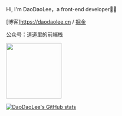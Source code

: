 Hi, I'm DaoDaoLee，a front-end developer👨‍💻

[博客]https://daodaolee.cn / [掘金](https://juejin.cn/user/166781497122039)

公众号：道道里的前端栈

<img src="https://i.loli.net/2021/02/04/R6K7iwTcYjEfVke.jpg" width="150"/>

[![DaoDaoLee's GitHub stats](https://github-readme-stats.vercel.app/api?username=daodaolee&show_icons=true&count_private=true)](https://github.com/daodaolee/github-readme-stats)

